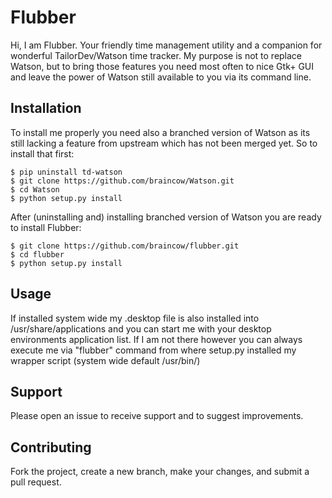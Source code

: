 # Flubber

Hi, I am Flubber. Your friendly time management utility and a companion for wonderful TailorDev/Watson time tracker. My purpose is not to replace Watson, but to bring those features you need most often to nice Gtk+ GUI and leave the power of Watson still available to you via its command line.

## Installation

To install me properly you need also a branched version of Watson as its still lacking a feature from upstream which has not been merged yet. So to install that first:

```
$ pip uninstall td-watson
$ git clone https://github.com/braincow/Watson.git
$ cd Watson
$ python setup.py install
```

After (uninstalling and) installing branched version of Watson you are ready to install Flubber:

```
$ git clone https://github.com/braincow/flubber.git
$ cd flubber
$ python setup.py install
```

## Usage

If installed system wide my .desktop file is also installed into /usr/share/applications and you can start me with your desktop environments application list. If I am not there however you can always execute me via "flubber" command from where setup.py installed my wrapper script (system wide default /usr/bin/)

## Support

Please open an issue to receive support and to suggest improvements.

## Contributing

Fork the project, create a new branch, make your changes, and submit a pull request.
